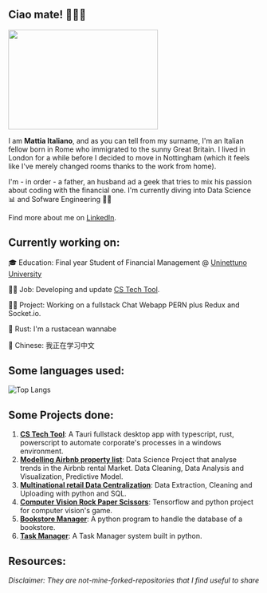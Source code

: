 ## Ciao mate! 💂‍♂️🤌

<img src="https://github.com/mattiaitaliano/mattiaitaliano/assets/102301489/3a650202-69fd-4ef2-85fe-45cf96a3bd83"  width="300" height="200"/>



I am **Mattia Italiano**, and as you can tell from my surname, I'm an Italian  fellow born in Rome who immigrated to the sunny Great Britain. I lived in London for a while before I decided to move in Nottingham (which it feels like I've merely changed rooms thanks to the work from home).

I'm - in order - a father, an husband ad a geek that tries to mix his passion about coding with the financial one. I'm currently diving into Data Science 📊 and Sofware Engineering 🧑‍💻

Find more about me on [LinkedIn](https://www.linkedin.com/in/mattiaitaliano/).

## Currently working on:

🎓 Education: Final year Student of Financial Management @ [Uninettuno University](https://www.uninettunouniversity.net/en/default.aspx)

🧑‍💻 Job: Developing and update [CS Tech Tool](https://github.com/mattiaitaliano/cs-tech-tool).

🧑‍💻 Project: Working on a fullstack Chat Webapp PERN plus Redux and Socket.io.

🦀 Rust: I'm a rustacean wannabe

🐉 Chinese: 我正在学习中文


## Some languages used:

![Top Langs](https://github-readme-stats.vercel.app/api/top-langs/?username=mattiaitaliano&layout=donut-vertical)

## Some Projects done:

1. [**CS Tech Tool**](https://github.com/mattiaitaliano/cs-tech-tool): A Tauri fullstack desktop app with typescript, rust, powerscript to automate corporate's processes in a windows environment.
2. [**Modelling Airbnb property list**](https://github.com/mattiaitaliano/modelling-airbnbs-property-listing-dataset): Data Science Project that analyse trends in the Airbnb rental Market. Data Cleaning, Data Analysis and Visualization, Predictive Model.
3. [**Multinational retail Data Centralization**](https://github.com/mattiaitaliano/multinational-retail): Data Extraction, Cleaning and Uploading with python and SQL.
4. [**Computer Vision Rock Paper Scissors**](https://github.com/mattiaitaliano/computer-vision-rock-paper-scissors): Tensorflow and python project for computer vision's game.
5. [**Bookstore Manager**](https://github.com/mattiaitaliano/bookstore-manager): A python program to handle the database of a bookstore.
6. [**Task Manager**](https://github.com/mattiaitaliano/task-manager): A Task Manager system built in python.


## Resources:

_Disclaimer: They are not-mine-forked-repositories that I find useful to share_
